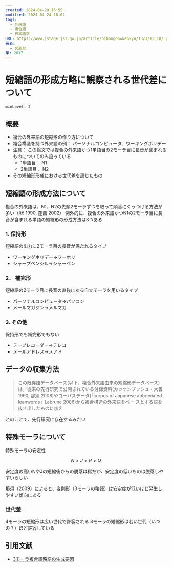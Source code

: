 ```yaml
---
created: 2024-04-20 16:55
modified: 2024-04-24 16:02
tags:
  - 外来語
  - 複合語
  - 日本語学
URL: https://www.jstage.jst.go.jp/article/nihongonokenkyu/13/3/13_18/_pdf/-char/ja
著者:
  - 文昶允
年: 2017
---
```


# 短縮語の形成方略に観察される世代差について

```table-of-contents
minLevel: 2
```

## 概要

- 複合の外来語の短縮形の作り方について
- 複合構造を持つ外来語の例： パーソナルコンピュータ、ワーキングホリデー
- 注意： この論文では複合の外来語かつ1単語目の2モーラ目に長音が含まれるものについてのみ扱っている
    - 1単語目： N1
    - 2単語目： N2
- その短縮形形成における世代差を論じたもの

## 短縮語の形成方法について

複合の外来語は、N1、N2の先頭2モーラずつを取って順番にくっつける方法が多い（Itô 1990, 窪薗 2002）
例外的に、複合の外来語かつN1の2モーラ目に長音が含まれる単語の短縮形の形成方法は3つある

### 1. 保持形

短縮語の出力に2モーラ目の長音が保たれるタイプ

- ワーキングホリデー→ワーホリ
- シャープペンシル→シャーペン

### 2． 補完形

短縮語の2モーラ目に長音の直後にある自立モーラを用いるタイプ

- パーソナルコンピュータ→パソコン
- メールマガジン→メルマガ

### 3. その他

保持形でも補完形でもない

- テープレコーダー→テレコ
- メールアドレス→メアド

## データの収集方法

> この既存語データベース(以下，複合外来語由来の短縮形データベース)は，従来の先行研究で公開されている付録資料(カッケンブッシュ・大曽 1990, 那須 2008)やコーパスデータ(「corpus of Japanese abbreviated loanwords」Labrune 2006)から複合構造の外来語をベー スとする語を抜き出したものに加え

とのことで、先行研究に存在するみたい

## 特殊モーラについて

特殊モーラの安定性

$$
N > J > R > Q
$$

安定度の高いNやJの短縮後からの脱落は稀だが、安定度の低いものは脱落しやすいらしい

那須（2009）によると、変則形（3モーラの略語）は安定度が低いほど発生しやすい傾向にある

### 世代差

4モーラの短縮形は広い世代で許容される
3モーラの短縮形は若い世代（いつの？）ほど許容している

## 引用文献

- [3モーラ複合語略語の生成要因](3モーラ複合語略語の生成要因.md)
